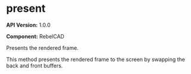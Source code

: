 # present

**API Version:** 1.0.0

**Component:** RebelCAD

Presents the rendered frame.

This method presents the rendered frame to the screen by swapping
the back and front buffers.

